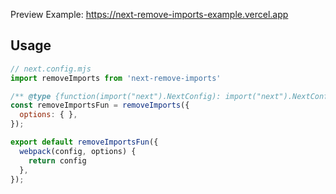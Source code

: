 Preview Example: https://next-remove-imports-example.vercel.app

## Usage

```javascript
// next.config.mjs
import removeImports from 'next-remove-imports'

/** @type {function(import("next").NextConfig): import("next").NextConfig}} */
const removeImportsFun = removeImports({
  options: { },
});

export default removeImportsFun({
  webpack(config, options) {
    return config
  },
});
```